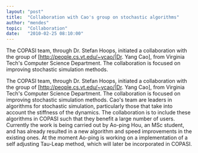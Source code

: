 ```yaml
---
layout: "post"
title:  "Collaboration with Cao's group on stochastic algorithms"
author: "mendes"
topic:  "Collaboration"
date:   "2010-02-25 08:10:00"
---
```


The COPASI team, through Dr. Stefan Hoops, initiated a collaboration with the group of [http://people.cs.vt.edu/~ycao/|Dr. Yang Cao], from Virginia Tech's Computer Science Department. The collaboration is focused on improving stochastic simulation methods. 

The COPASI team, through Dr. Stefan Hoops, initiated a collaboration with the group of [http://people.cs.vt.edu/~ycao/|Dr. Yang Cao], from Virginia Tech's Computer Science Department. The collaboration is focused on improving stochastic simulation methods. Cao's team are leaders in algorithms for stochastic simulation, particularly those that take into account the stiffness of the dynamics. The collaboration is to include these algorithms in COPASI such that they benefit a large number of users. Currently the work is being carried out by Ao-ping Hou, an MSc student, and has already resulted in a new algorithm and speed improvements in the existing ones. At the moment Ao-ping is working on a implementation of a self adjusting Tau-Leap method, which will later be incorporated in COPASI.


